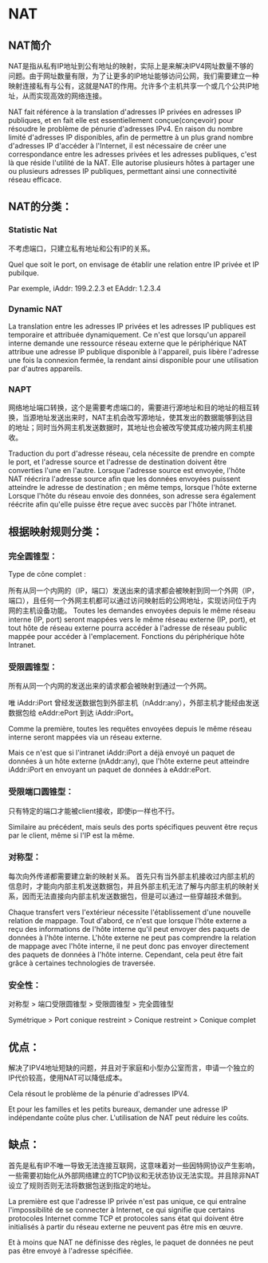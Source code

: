 # NAT

## NAT简介

NAT是指从私有IP地址到公有地址的映射，实际上是来解决IPV4网址数量不够的问题。由于网址数量有限，为了让更多的IP地址能够访问公网，我们需要建立一种映射连接私有与公有，这就是NAT的作用。允许多个主机共享一个或几个公共IP地址，从而实现高效的网络连接。

NAT fait référence à la translation d'adresses IP privées en adresses IP publiques, et en fait elle est essentiellement conçue(conçevoir) pour résoudre le problème de pénurie d'adresses IPv4. En raison du nombre limité d'adresses IP disponibles, afin de permettre à un plus grand nombre d'adresses IP d'accéder à l'Internet, il est nécessaire de créer une correspondance entre les adresses privées et les adresses publiques, c'est là que réside l'utilité de la NAT. Elle autorise plusieurs hôtes à partager une ou plusieurs adresses IP publiques, permettant ainsi une connectivité réseau efficace.

## NAT的分类：
### Statistic Nat

不考虑端口，只建立私有地址和公有IP的关系。

Quel que soit le port, on envisage de établir une relation entre IP privée et IP pubilque.

Par exemple, iAddr: 199.2.2.3 et EAddr: 1.2.3.4

### Dynamic NAT
La translation entre les adresses IP privées et les adresses IP publiques est temporaire et attribuée dynamiquement. 
Ce n'est que lorsqu'un appareil interne demande une ressource réseau externe que le périphérique NAT attribue une adresse IP publique disponible à l'appareil, puis libère l'adresse une fois la connexion fermée, la rendant ainsi disponible pour une utilisation par d'autres appareils.
### NAPT

网络地址端口转换，这个是需要考虑端口的，需要进行源地址和目的地址的相互转换，当源地址发送出来时，NAT主机会改写源地址，使其发出的数据能够到达目的地址；同时当外网主机发送数据时，其地址也会被改写使其成功被内网主机接收。

Traduction du port d'adresse réseau, cela nécessite de prendre en compte le port, et l'adresse source et l'adresse de destination doivent être converties l'une en l'autre. Lorsque l'adresse source est envoyée, l'hôte NAT réécrira l'adresse source afin que les données envoyées puissent atteindre le adresse de destination ; en même temps, lorsque l'hôte externe Lorsque l'hôte du réseau envoie des données, son adresse sera également réécrite afin qu'elle puisse être reçue avec succès par l'hôte intranet.

## 根据映射规则分类：
### 完全圆锥型：
Type de cône complet :

所有从同一个内网的（IP，端口）发送出来的请求都会被映射到同一个外网（IP，端口），且任何一个外网主机都可以通过访问映射后的公网地址，实现访问位于内网的主机设备功能。
Toutes les demandes envoyées depuis le même réseau interne (IP, port) seront mappées vers le même réseau externe (IP, port), et tout hôte de réseau externe pourra accéder à l'adresse de réseau public mappée pour accéder à l'emplacement. Fonctions du périphérique hôte Intranet.


### 受限圆锥型：

所有从同一个内网的发送出来的请求都会被映射到通过一个外网。

唯 iAddr:iPort 曾经发送数据包到外部主机（nAddr:any），外部主机才能经由发送数据包给 eAddr:ePort 到达 iAddr:iPort。

Comme la première, toutes les requêtes envoyées depuis le même réseau interne seront mappées via un réseau externe.

Mais ce n'est que si l'intranet iAddr:iPort a déjà envoyé un paquet de données à un hôte externe (nAddr:any), que l'hôte externe peut atteindre iAddr:iPort en envoyant un paquet de données à eAddr:ePort.

### 受限端口圆锥型：

只有特定的端口才能被client接收，即使ip一样也不行。

Similaire au précédent, mais seuls des ports spécifiques peuvent être reçus par le client, même si l'IP est la même.

### 对称型：

每次向外传递都需要建立新的映射关系。
首先只有当外部主机接收过内部主机的信息时，才能向内部主机发送数据包，并且外部主机无法了解与内部主机的映射关系，因而无法直接向内部主机发送数据包，但是可以通过一些穿越技术做到。


Chaque transfert vers l'extérieur nécessite l'établissement d'une nouvelle relation de mappage.
Tout d'abord, ce n'est que lorsque l'hôte externe a reçu des informations de l'hôte interne qu'il peut envoyer des paquets de données à l'hôte interne. L'hôte externe ne peut pas comprendre la relation de mappage avec l'hôte interne, il ne peut donc pas envoyer directement des paquets de données à l'hôte interne. Cependant, cela peut être fait grâce à certaines technologies de traversée.


### 安全性：

对称型 > 端口受限圆锥型 > 受限圆锥型 > 完全圆锥型

Symétrique > Port conique restreint > Conique restreint > Conique complet

## 优点：

解决了IPV4地址短缺的问题，并且对于家庭和小型办公室而言，申请一个独立的IP代价较高，使用NAT可以降低成本。

Cela résout le problème de la pénurie d'adresses IPV4. 

Et pour les familles et les petits bureaux, demander une adresse IP indépendante coûte plus cher. L'utilisation de NAT peut réduire les coûts.

## 缺点：

首先是私有IP不唯一导致无法连接互联网，这意味着对一些因特网协议产生影响， 一些需要初始化从外部网络建立的TCP协议和无状态协议无法实现。并且除非NAT设立了规则否则无法将数据包送到指定的地址。

La première est que l'adresse IP privée n'est pas unique, ce qui entraîne l'impossibilité de se connecter à Internet, ce qui signifie que certains protocoles Internet comme TCP et protocoles sans état qui doivent être initialisés à partir du réseau externe ne peuvent pas être mis en œuvre. 

Et à moins que NAT ne définisse des règles, le paquet de données ne peut pas être envoyé à l'adresse spécifiée.

